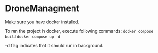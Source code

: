 # DroneManagment

Make sure you have docker installed.

To run the project in docker, execute following commands:
```docker compose build```
```docker compose up -d```

-d flag indicates that it should run in background.
